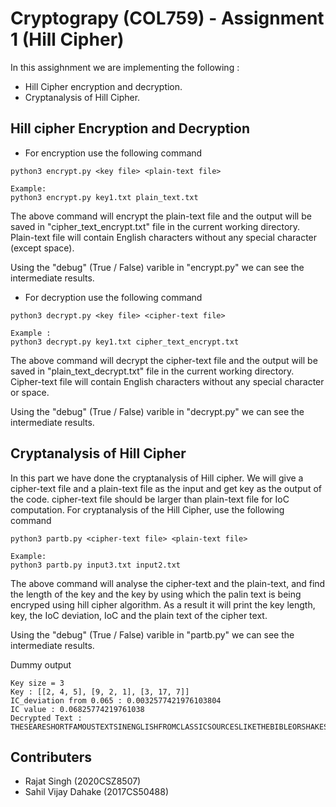 # Cryptograpy (COL759) - Assignment 1 (Hill Cipher)

In this assighnment we are implementing the following :
* Hill Cipher encryption and decryption.
* Cryptanalysis of Hill Cipher.

## Hill cipher Encryption and Decryption
* For encryption use the following command 
```
python3 encrypt.py <key file> <plain-text file> 

Example:
python3 encrypt.py key1.txt plain_text.txt
```
The above command will encrypt the plain-text file and the output will be saved in "cipher_text_encrypt.txt" file in the current working directory. Plain-text file will contain English characters without any special character (except space). 

Using the "debug" (True / False) varible in "encrypt.py" we can see the intermediate results.


* For decryption use the following command
```
python3 decrypt.py <key file> <cipher-text file>

Example :
python3 decrypt.py key1.txt cipher_text_encrypt.txt
```
The above command will decrypt the cipher-text file and the output will be saved in "plain_text_decrypt.txt" file in the current working directory. Cipher-text file will contain English characters without any special character or space.

Using the "debug" (True / False) varible in "decrypt.py" we can see the intermediate results.

## Cryptanalysis of Hill Cipher
In this part we have done the cryptanalysis of Hill cipher. We will give a cipher-text file and a plain-text file as the input and get key as the output of the code. cipher-text file should be larger than plain-text file for IoC computation. For cryptanalysis of the Hill Cipher, use the following command
```
python3 partb.py <cipher-text file> <plain-text file>

Example:
python3 partb.py input3.txt input2.txt
```
The above command will analyse the cipher-text and the plain-text, and find the length of the key and the key by using which the palin text is being encryped using hill cipher algorithm. As a result it will print the key length, key, the IoC deviation, IoC and the plain text of the cipher text. 

Using the "debug" (True / False) varible in "partb.py" we can see the intermediate results.

Dummy output
```
Key size = 3
Key : [[2, 4, 5], [9, 2, 1], [3, 17, 7]]
IC_deviation from 0.065 : 0.0032577421976103804
IC value : 0.06825774219761038
Decrypted Text :
THESEARESHORTFAMOUSTEXTSINENGLISHFROMCLASSICSOURCESLIKETHEBIBLEORSHAKESPEARESOMETEXTSHAVEWORDDEFINITIONSANDEXPLANATIONSTOHELPYOUSOMEOFTHESETEXTSAREWRITTENINANOLDSTYLEOFENGLISHTRYTOUNDERSTANDTHEMBECAUSETHEENGLISHTHATWESPEAKTODAYISBASEDONWHATOURGREATGREATGREATGREATGRANDPARENTSSPOKEBEFOREOFCOURSENOTALLTHESETEXTSWEREORIGINALLYWRITTENINENGLISHTHEBIBLEFOREXAMPLEISATRANSLATIONBUTTHEYAREALLWELLKNOWNINENGLISHTODAYANDMANYOFTHEMEXPRESSBEAUTIFULTHOUGHTSXX

```

## Contributers
* Rajat Singh (2020CSZ8507)
* Sahil Vijay Dahake (2017CS50488)
